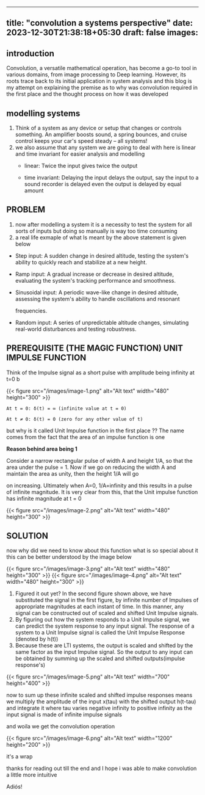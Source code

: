

---
title: "convolution a systems perspective"
date: 2023-12-30T21:38:18+05:30
draft: false
images: 
---


## introduction

Convolution, a versatile mathematical operation, has become a go-to tool in various domains, from image processing to Deep learning. However, its roots trace back to its initial application in system analysis and this blog is my attempt on explaining the premise as to why was convolution required in the first place and the thought process on how it was developed

## modelling systems

1. Think of a system as any device or setup that changes or controls something. An amplifier boosts sound, a spring bounces, and cruise control keeps your car's speed steady – all systems!
1. we also assume that any system we are going to deal with here is linear and time invariant for easier analysis and modelling  
   - linear:   Twice the input gives twice the output
  
   - time invariant:  Delaying the input delays the output, say the input to a sound recorder is delayed even the output is delayed by equal amount

## PROBLEM

1. now after modelling a system it is a necessity to test the system for all sorts of inputs but doing so manually is way too time consuming 
2. a real life exmaple of what Is meant by the above statement is given below
- Step input: A sudden change in desired altitude, testing the system's ability to quickly reach and stabilize at a new height.
- Ramp input: A gradual increase or decrease in desired altitude, evaluating the system's tracking performance and smoothness.
- Sinusoidal input: A periodic wave-like change in desired altitude, assessing the system's ability to handle oscillations and resonant 

  frequencies.

- Random input: A series of unpredictable altitude changes, simulating real-world disturbances and testing robustness.

## PREREQUISITE (THE MAGIC FUNCTION) UNIT IMPULSE FUNCTION



Think of the Impulse signal as a short pulse with amplitude being infinity at t=0 b

{{< figure src="/images/image-1.png" alt="Alt text" width="480" height="300" >}}

```
At t = 0: δ(t) = ∞ (infinite value at t = 0)

At t ≠ 0: δ(t) = 0 (zero for any other value of t)
```
but why is it called  Unit Impulse function in the first place ??
The name comes from the fact that the area of an impulse function is one

**Reason behind area being 1**

Consider a narrow rectangular pulse of width A and height 1/A, so that the area under the pulse = 1. Now if we go on reducing the width A and maintain the area as unity, then the height 1/A will go 

on increasing. Ultimately when A=0, 1/A=infinity and this results in a pulse of infinite magnitude. It is very clear from this, that the Unit impulse function has infinite magnitude at t = 0

{{< figure src="/images/image-2.png" alt="Alt text" width="480" height="300" >}}

## SOLUTION

now why did we need to know about this function what is so special about it this can be better understood by the image below

{{< figure src="/images/image-3.png" alt="Alt text" width="480" height="300" >}}
{{< figure src="/images/image-4.png" alt="Alt text" width="480" height="300" >}}



1. Figured it out yet? In the second figure shown above, we have substituted the signal in the first figure, by infinite number of Impulses of appropriate magnitudes at each instant of time. In this manner, any signal can be constructed out of scaled and shifted Unit Impulse signals.
2. By figuring out how the system responds to a Unit Impulse signal, we can predict the system response to any input signal. The response of a system to a Unit Impulse signal is called the Unit Impulse Response (denoted by h(t))
3. Because these are LTI systems, the output is scaled and shifted by the same factor as the input Impulse signal. So the output to any input can be obtained by summing up the scaled and shifted outputs(impulse response's)

{{< figure src="/images/image-5.png" alt="Alt text" width="700" height="400" >}}

now to sum up these infinite scaled and shifted impulse responses means we multiply the amplitude of the input x(tau) with the shifted output h(t-tau) and integrate it where tau  varies negative infinity to positive infinity as the input signal is made of infinite impulse signals

and woila we get the convolution operation

{{< figure src="/images/image-6.png" alt="Alt text" width="1200" height="200" >}}

it's a wrap

thanks for reading out till the end and I hope i was able to make convolution a little more intuitive

Adiós! 


